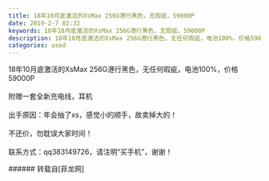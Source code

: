 ```yaml
---
title: 18年10月底激活的XsMax 256G港行黑色，无瑕疵，59000P
date: 2019-2-7 02:32
keywords: 18年10月底激活的XsMax 256G港行黑色，无瑕疵，59000P
description: 18年10月底激活的XsMax 256G港行黑色，无任何瑕疵，电池100%，价格59000P附赠一套全新充电线，耳机出手原因：年会抽了xs，感觉小的顺手，故卖掉大的！不还价，勿耽误大家时间！联系方式：qq383149726，请注明“买手机”，谢谢！
categories: used
---
```

<td class="t_f" id="postmessage_2936115">

18年10月底激活的XsMax 256G港行黑色，无任何瑕疵，电池100%，价格59000P<br/>
<br/>
附赠一套全新充电线，耳机<br/>
<br/>
出手原因：年会抽了xs，感觉小的顺手，故卖掉大的！<br/>
<br/>
不还价，勿耽误大家时间！<br/>
<br/>
联系方式：qq383149726，请注明“买手机”，谢谢！<br/>
</td>
###### 转载自[菲龙网]